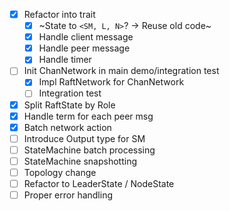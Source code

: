 * [x] Refactor into trait
    - [x] ~State to `<SM, L, N>`? -> Reuse old code~
    - [x] Handle client message
    - [x] Handle peer message
    - [x] Handle timer
* [ ] Init ChanNetwork in main demo/integration test
    - [x] Impl RaftNetwork for ChanNetwork
    - [ ] Integration test
* [x] Split RaftState by Role
* [x] Handle term for each peer msg
* [x] Batch network action
* [ ] Introduce Output type for SM
* [ ] StateMachine batch processing
* [ ] StateMachine snapshotting
* [ ] Topology change
* [ ] Refactor to LeaderState / NodeState
* [ ] Proper error handling

